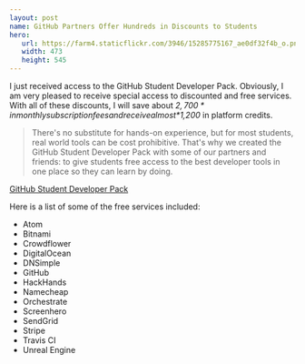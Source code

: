 ```yaml
---
layout: post
name: GitHub Partners Offer Hundreds in Discounts to Students
hero:
   url: https://farm4.staticflickr.com/3946/15285775167_ae0df32f4b_o.png
   width: 473
   height: 545
---
```

I just received access to the GitHub Student Developer Pack. Obviously, I am very pleased to receive special access to discounted and free services.
With all of these discounts, I will save about *$2,700* in monthly subscription fees and receive almost *$1,200* in platform credits.

>There's no substitute for hands-on experience, but for most students, real world tools can be cost prohibitive. That's why we created the GitHub Student Developer Pack with some of our partners and friends: to give students free access to the best developer tools in one place so they can learn by doing.

[GitHub Student Developer Pack](https://education.github.com/pack)

Here is a list of some of the free services included:

- Atom
- Bitnami
- Crowdflower
- DigitalOcean
- DNSimple
- GitHub
- HackHands
- Namecheap
- Orchestrate
- Screenhero
- SendGrid
- Stripe
- Travis CI
- Unreal Engine
